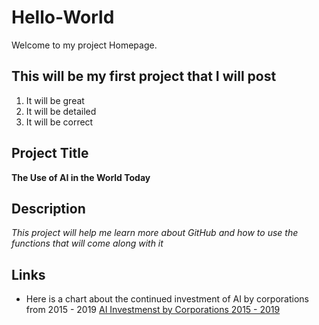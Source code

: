 # Hello-World
Welcome to my project Homepage. 
##  This will be my first project that I will post
1. It will be great 
2. It will be detailed 
3. It will be correct 
## Project Title
**The Use of AI in the World Today** 
##  Description
*This project will help me learn more about GitHub and how to use the functions that will come along with it*
## Links 
- Here is a chart about the continued investment of AI by corporations from 2015 - 2019
[ AI Investmenst by Corporations 2015 - 2019 ](https://www.statista.com/statistics/941137/ai-investment-and-funding-worldwide/)

